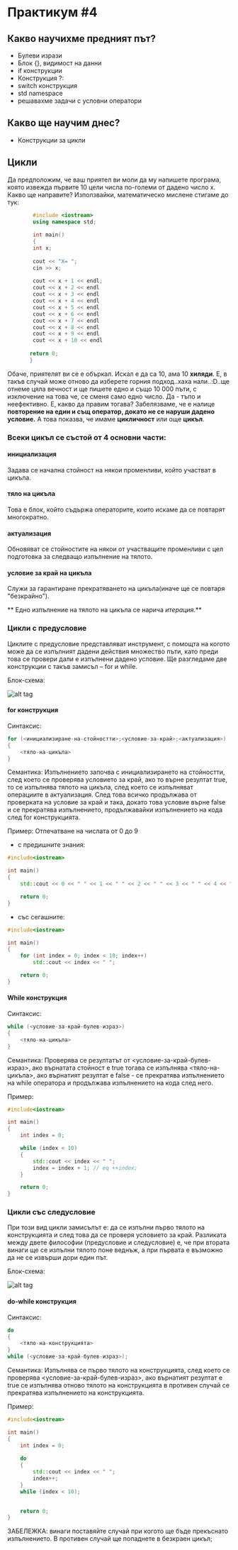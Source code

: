 # Практикум #4
## Какво научихме предният път?
* Булеви изрази
* Блок {}, видимост на данни
* if конструкции
* Конструкция ?:
* switch конструкция
* std namespace
* решавахме задачи с условни оператори
## Какво ще научим днес?
* Конструкции за цикли

## Цикли
Да предположим, че ваш приятел ви моли да му напишете програма, която извежда първите 10 цели числа по-големи от дадено число х. Какво ще направите? Използвайки, математическо мислене стигаме до тук:
```c++
        #include <iostream>
        using namespace std;
        
        int main()
        {
        int x;
        
        cout << "X= ";
        cin >> x;
        
        cout << x + 1 << endl;
        cout << x + 2 << endl
        cout << x + 3 << endl
        cout << x + 4 << endl
        cout << x + 5 << endl
        cout << x + 6 << endl
        cout << x + 7 << endl
        cout << x + 8 << endl
        cout << x + 9 << endl
        cout << x + 10 << endl
       
       return 0;
       }
```

Обаче, приятелят ви се е объркал. Искал е да са 10, ама 10 **хиляди**. Е, в такъв случай може отново да изберете горния подход..хаха нали..:D..ще отнеме цяла вечност и ще пишете едно и също 10 000 пъти, с изключение на това че, се сменя само едно число. Да - тъпо и неефективно. Е, какво да правим тогава? Забелязваме, че е налице **повторение на един и същ оператор, докато не се наруши дадено условие.** А това показва, че имаме **цикличност** или още **цикъл**. 

### Всеки цикъл се състой от 4 основни части:
#### инициализация
Задава се начална стойност на някои променливи, който участват в цикъла.
#### тяло на цикъла
Това е блок, който съдържа операторите, които искаме да се повтарят многократно.
#### актуализация
Обновяват се стойностите на някои от участващите променливи с цел подготовка за следващо изпълнение на тялото.
#### условие за край на цикъла
Служи за гарантиране прекратяването на цикъла(иначе ще се повтаря "безкрайно").

** Едно изпълнение на тялото на цикъла се нарича *итерация*.**

### Цикли с предусловие
Циклите с предусловие представляват инструмент, с помощта на когото може да се изпълният дадени действия множество пъти, като преди това се провери дали е изпълнени дадено условие. Ще разгледаме две конструкции с такъв замисъл – for и while.

Блок-схема: 

![alt tag](https://github.com/GeorgiMinkov/FMI_IS_UP_1_2016/blob/master/week04/image/Diag.png)

#### for конструкция
Синтаксис:
```c++
for (<инициализиране-на-стойностти>;<условие-за-край>;<актуализация>)
{
	<тяло-на-цикъла>
}
```

Семантика:
Изпълнението започва с инициализирането на стойностти, след което се проверява условието за край, ако то върне резултат true, то се изпълнява тялото на цикъла, след което се изпълняват операциите в актуализация. След това всичко продължава от проверката на условие за край и така, докато това условие върне false и се прекратява изпълнението, продължавайки изпълнението на кода след for конструкцията.

Пример: Отпечатване на числата от 0 до 9
 - с предишните знания:
```c++
#include<iostream>

int main()
{
	std::cout << 0 << " " << 1 << " " << 2 << " " << 3 << " " << 4 << " " << 5 << " " << 6 << " " << 7 << " " << 8 << " " << 9;

	return 0;
}
```

 - със сегашните:
```c++
#include<iostream>

int main()
{
	for (int index = 0; index < 10; index++)
		std::cout << index << " ";

	return 0;
}
```
#### While конструкция
Синтаксис:
```c++
while (<условие-за-край-булев-израз>)
{
	<тяло-на-цикъла>
}
```

Семантика: Проверява се резултатът от <условие-за-край-булев-израз>, ако върнатата стойност е true тогава се изпълнява <тяло-на-цикъла>, ако върнатият резултат е false - се прекратява изпълнението на while оператора и продължава изпълнението на кода след него. 

Пример:
```c++
#include<iostream>

int main()
{
	int index = 0;

	while (index < 10)
	{	
		std::cout << index << " ";
		index = index + 1; // eq ++index;	
	}

	return 0;
}
```

### Цикли със следусловие
При този вид цикли замисълът е: да се изпълни първо тялото на конструкцията и след това да се проверя условието за край. 
Разликата между двете философии (предусловие и следусловие) е, че при втората винаги ще се изпълни тялото поне веднъж, а при първата е възможно да не се извърши дори един път.

Блок-схема: 

![alt tag](https://github.com/GeorgiMinkov/FMI_IS_UP_1_2016/blob/master/week04/image/Diag1.png)

#### do-while конструкция

Синтаксис:
```c++
do
{
	<тяло-на-конструкцията>
}
while (<условие-за-край-булев-израз>);
```

Семантика: Изпълнява се първо тялото на конструкцията, след което се проверява <условие-за-край-булев-израз>, ако върнатият резултат е true се изпълнява отново тялото на конструкцията в противен случай се прекратява изпълнението на конструкцията. 

Пример:
```c++
#include<iostream>

int main()
{
	int index = 0;
	
	do
	{
		std::cout << index << " ";
		index++; 		
	} 
	while (index < 10);
	

	return 0;
}
```

ЗАБЕЛЕЖКА: винаги поставяйте случай при когото ще бъде прекъснато изпълнението. В противен случай ще попаднете в безкраен цикъл;


        
